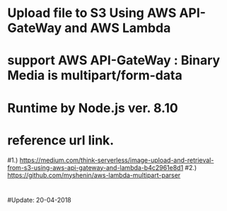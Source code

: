 # Upload file to S3 Using AWS API-GateWay and AWS Lambda

#

# support AWS API-GateWay : Binary Media is multipart/form-data

#

# Runtime by Node.js ver. 8.10

#

# reference url link.

#1.) https://medium.com/think-serverless/image-upload-and-retrieval-from-s3-using-aws-api-gateway-and-lambda-b4c2961e8d1
#2.) https://github.com/myshenin/aws-lambda-multipart-parser

#

#Update: 20-04-2018
